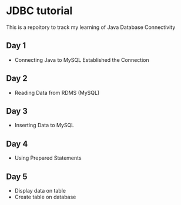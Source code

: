 # JDBC tutorial
This is a repoitory to track my learning of Java Database Connectivity
## Day 1
* Connecting Java to MySQL
Established the Connection
## Day 2
* Reading Data from RDMS (MySQL)
## Day 3
* Inserting Data to MySQL
## Day 4
* Using Prepared Statements
## Day 5
* Display data on table
* Create table on database
